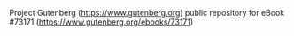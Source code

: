 Project Gutenberg (https://www.gutenberg.org) public repository
for eBook #73171 (https://www.gutenberg.org/ebooks/73171)
